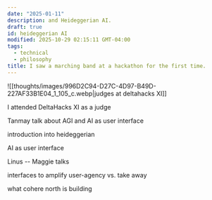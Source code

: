 ```yaml
---
date: "2025-01-11"
description: and Heideggerian AI.
draft: true
id: heideggerian AI
modified: 2025-10-29 02:15:11 GMT-04:00
tags:
  - technical
  - philosophy
title: I saw a marching band at a hackathon for the first time.
---
```


![[thoughts/images/996D2C94-D27C-4D97-B49D-227AF33B1E04_1_105_c.webp|judges at deltahacks XI]]

I attended DeltaHacks XI as a judge

Tanmay talk about AGI and AI as user interface

introduction into heideggerian

AI as user interface

Linus -- Maggie talks

interfaces to amplify user-agency vs. take away

what cohere north is building
